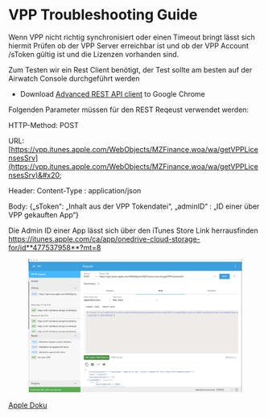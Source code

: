 # VPP Troubleshooting Guide

Wenn VPP nicht richtig synchronisiert oder einen Timeout bringt lässt sich hiermit Prüfen ob der VPP Server erreichbar ist und ob der VPP Account /sToken gültig ist und die Lizenzen vorhanden sind.

Zum Testen wir ein Rest Client benötigt, der Test sollte am besten auf der Airwatch Console durchgeführt werden

* Download [Advanced REST API client](https://chrome.google.com/webstore/detail/advanced-rest-client/hgmloofddffdnphfgcellkdfbfbjeloo?hl=en-US\&utm\_source=chrome-ntp-launcher) to Google Chrome

Folgenden Parameter müssen für den REST Reqeust verwendet werden:

HTTP-Method: POST

URL: [https://vpp.itunes.apple.com/WebObjects/MZFinance.woa/wa/getVPPLicensesSrv](https://vpp.itunes.apple.com/WebObjects/MZFinance.woa/wa/getVPPLicensesSrv)&#x20;

Header: Content-Type : application/json

Body: {„sToken“: „Inhalt aus der VPP Tokendatei“, „adminID“ : „ID einer über VPP gekauften App“}

Die Admin ID einer App lässt sich über den iTunes Store Link herrausfinden https://itunes.apple.com/ca/app/onedrive-cloud-storage-for/id**477537958**?mt=8

<figure><img src="../../../.gitbook/assets/image (6).png" alt=""><figcaption></figcaption></figure>

[Apple Doku](https://developer.apple.com/library/archive/documentation/Miscellaneous/Reference/MobileDeviceManagementProtocolRef/5-Web\_Service\_Protocol\_VPP/webservice.html)
